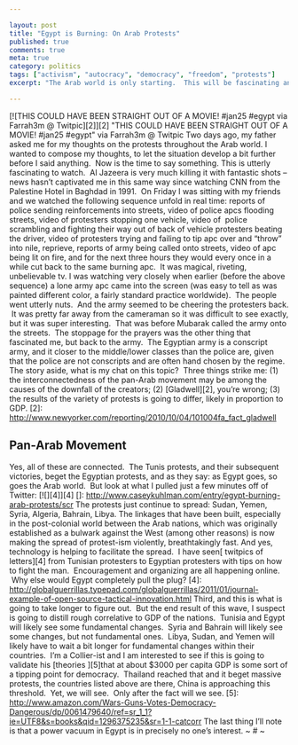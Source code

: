```yaml
---

layout: post
title: "Egypt is Burning: On Arab Protests"
published: true
comments: true
meta: true
category: politics
tags: ["activism", "autocracy", "democracy", "freedom", "protests"]
excerpt: "The Arab world is only starting.  This will be fascinating and its public exposure is going to be studied for generations.  Or Not.  Hard to tell at this point."

---
```


[![THIS COULD HAVE BEEN STRAIGHT OUT OF A MOVIE! #jan25 #egypt via Farrah3m @ Twitpic][2]][2]
"THIS COULD HAVE BEEN STRAIGHT OUT OF A MOVIE! #jan25 #egypt" via Farrah3m @ Twitpic
Two days ago, my father asked me for my thoughts on the protests throughout the Arab world. I wanted to compose my thoughts, to let the situation develop a bit further before I said anything.  Now is the time to say something.
This is utterly fascinating to watch.  Al Jazeera is very much killing it with fantastic shots – news hasn’t captivated me in this same way since watching CNN from the Palestine Hotel in Baghdad in 1991.  On Friday I was sitting with my friends and we watched the following sequence unfold in real time: reports of police sending reinforcements into streets, video of police apcs flooding streets, video of protesters stopping one vehicle, video of  police scrambling and fighting their way out of back of vehicle protesters beating the driver, video of protesters trying and failing to tip apc over and “throw” into nile, reprieve, reports of army being called onto streets, video of apc being lit on fire, and for the next three hours they would every once in a while cut back to the same burning apc.  It was magical, riveting, unbelievable tv.
I was watching very closely when earlier (before the above sequence) a lone army apc came into the screen (was easy to tell as was painted different color, a fairly standard practice worldwide).  The people went utterly nuts.  And the army seemed to be cheering the protesters back.  It was pretty far away from the cameraman so it was difficult to see exactly, but it was super interesting.  That was before Mubarak called the army onto the streets.  The stoppage for the prayers was the other thing that fascinated me, but back to the army.  The Egyptian army is a conscript army, and it closer to the middle/lower classes than the police are, given that the police are not conscripts and are often hand chosen by the regime.
The story aside, what is my chat on this topic?  Three things strike me: (1) the interconnectedness of the pan-Arab movement may be among the causes of the downfall of the creators; (2) [Gladwell][2], you’re wrong; (3) the results of the variety of protests is going to differ, likely in proportion to GDP.
 [2]: http://www.newyorker.com/reporting/2010/10/04/101004fa_fact_gladwell
## Pan-Arab Movement
Yes, all of these are connected.  The Tunis protests, and their subsequent victories, beget the Egyptian protests, and as they say: as Egypt goes, so goes the Arab world.  But look at what I pulled just a few minutes off of Twitter:
[![][4]][4]
 []: http://www.caseykuhlman.com/entry/egypt-burning-arab-protests/scr
The protests just continue to spread: Sudan, Yemen, Syria, Algeria, Bahrain, Libya. The linkages that have been built, especially in the post-colonial world between the Arab nations, which was originally established as a bulwark against the West (among other reasons) is now making the spread of protest-ism violently, breathtakingly fast.
And yes, technology is helping to facilitate the spread.  I have seen[ twitpics of letters][4] from Tunisian protesters to Egyptian protesters with tips on how to fight the man.  Encouragement and organizing are all happening online.  Why else would Egypt completely pull the plug?
 [4]: http://globalguerrillas.typepad.com/globalguerrillas/2011/01/journal-example-of-open-source-tactical-innovation.html
Third, and this is what is going to take longer to figure out.  But the end result of this wave, I suspect is going to distill rough correlative to GDP of the nations.  Tunisia and Egypt will likely see some fundamental changes.  Syria and Bahrain will likely see some changes, but not fundamental ones.  Libya, Sudan, and Yemen will likely have to wait a bit longer for fundamental changes within their countries.  I’m a Collier-ist and I am interested to see if this is going to validate his [theories ][5]that at about $3000 per capita GDP is some sort of a tipping point for democracy.  Thailand reached that and it beget massive protests, the countries listed above are there, China is approaching this threshold.  Yet, we will see.  Only after the fact will we see.
 [5]: http://www.amazon.com/Wars-Guns-Votes-Democracy-Dangerous/dp/0061479640/ref=sr_1_1?ie=UTF8&s=books&qid=1296375235&sr=1-1-catcorr
The last thing I’ll note is that a power vacuum in Egypt is in precisely no one’s interest.
~ # ~